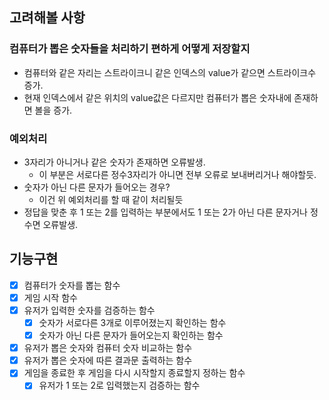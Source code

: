 ## 고려해볼 사항

### 컴퓨터가 뽑은 숫자들을 처리하기 편하게 어떻게 저장할지

- 컴퓨터와 같은 자리는 스트라이크니 같은 인덱스의 value가 같으면 스트라이크수 증가.
- 현재 인덱스에서 같은 위치의 value값은 다르지만 컴퓨터가 뽑은 숫자내에 존재하면 볼을 증가.

### 예외처리

- 3자리가 아니거나 같은 숫자가 존재하면 오류발생.
    - 이 부분은 서로다른 정수3자리가 아니면 전부 오류로 보내버리거나 해야할듯.
- 숫자가 아닌 다른 문자가 들어오는 경우?
    - 이건 위 예외처리를 할 때 같이 처리될듯
- 정답을 맞춘 후 1 또는 2를 입력하는 부분에서도 1 또는 2가 아닌 다른 문자거나 정수면 오류발생.


## 기능구현

- [x] 컴퓨터가 숫자를 뽑는 함수
- [x] 게임 시작 함수
- [x] 유저가 입력한 숫자를 검증하는 함수
  - [x] 숫자가 서로다른 3개로 이루어졌는지 확인하는 함수
  - [x] 숫자가 아닌 다른 문자가 들어오는지 확인하는 함수
- [x] 유저가 뽑은 숫자와 컴퓨터 숫자 비교하는 함수
- [x] 유저가 뽑은 숫자에 따른 결과문 출력하는 함수
- [x] 게임을 종료한 후 게임을 다시 시작할지 종료할지 정하는 함수
  - [x] 유저가 1 또는 2로 입력했는지 검증하는 함수